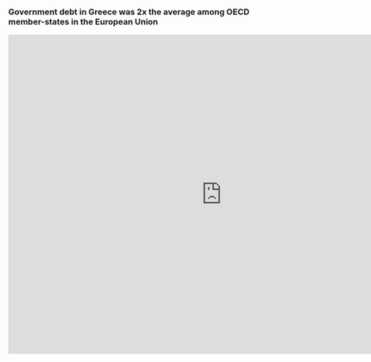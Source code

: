 ### Government debt in Greece was 2x the average among OECD member-states in the European Union 

<iframe 
        src="https://data.oecd.org/chart/6Obf" 
        width="860" height="645" 
        style="border: 0" 
        mozallowfullscreen="true" 
        webkitallowfullscreen="true" 
        allowfullscreen="true"
        ><a 
            href="https://data.oecd.org/chart/6Obf" 
            target="_blank">OECD Chart: General government debt, Total, % of GDP, Annual, 2020
        </a
></iframe>
